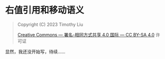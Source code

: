 # 右值引用和移动语义

> Copyright (C) 2023 Timothy Liu
>
> [Creative Commons — 署名-相同方式共享 4.0 国际 — CC BY-SA 4.0](https://creativecommons.org/licenses/by-sa/4.0/deed.zh-Hans) 许可证

显然，我还没开始写，待续……

